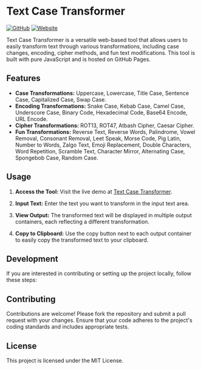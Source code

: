 # Text Case Transformer

[![GitHub](https://img.shields.io/badge/GitHub-Repository-blue)](https://github.com/battlefeel1942/text-case-transformer)
[![Website](https://img.shields.io/badge/Website-Live%20Demo-green)](https://battlefeel1942.github.io/text-case-transformer/)

Text Case Transformer is a versatile web-based tool that allows users to easily transform text through various transformations, including case changes, encoding, cipher methods, and fun text modifications. This tool is built with pure JavaScript and is hosted on GitHub Pages.

## Features

- **Case Transformations:** Uppercase, Lowercase, Title Case, Sentence Case, Capitalized Case, Swap Case.
- **Encoding Transformations:** Snake Case, Kebab Case, Camel Case, Underscore Case, Binary Code, Hexadecimal Code, Base64 Encode, URL Encode.
- **Cipher Transformations:** ROT13, ROT47, Atbash Cipher, Caesar Cipher.
- **Fun Transformations:** Reverse Text, Reverse Words, Palindrome, Vowel Removal, Consonant Removal, Leet Speak, Morse Code, Pig Latin, Number to Words, Zalgo Text, Emoji Replacement, Double Characters, Word Repetition, Scramble Text, Character Mirror, Alternating Case, Spongebob Case, Random Case.

## Usage

1. **Access the Tool:**
   Visit the live demo at [Text Case Transformer](https://battlefeel1942.github.io/text-case-transformer/).

2. **Input Text:**
   Enter the text you want to transform in the input text area.

3. **View Output:**
   The transformed text will be displayed in multiple output containers, each reflecting a different transformation.

4. **Copy to Clipboard:**
   Use the copy button next to each output container to easily copy the transformed text to your clipboard.

## Development

If you are interested in contributing or setting up the project locally, follow these steps:


## Contributing

Contributions are welcome! Please fork the repository and submit a pull request with your changes. Ensure that your code adheres to the project's coding standards and includes appropriate tests.

## License

This project is licensed under the MIT License.